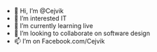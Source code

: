 - 👋 Hi, I’m @Cejvik
- 👀 I’m interested IT
- 🌱 I’m currently learning live
- 💞️ I’m looking to collaborate on software design
- 📫 I’m on Facebook.com/Cejvik

<!---
Cejvik/Cejvik is a ✨ special ✨ repository because its `README.md` (this file) appears on your GitHub profile.
You can click the Preview link to take a look at your changes.
--->
